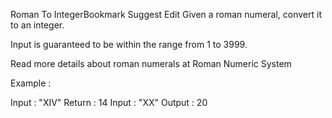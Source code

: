 Roman To IntegerBookmark Suggest Edit
Given a roman numeral, convert it to an integer.

Input is guaranteed to be within the range from 1 to 3999.

Read more details about roman numerals at Roman Numeric System

Example :

Input : "XIV"
Return : 14
Input : "XX"
Output : 20
